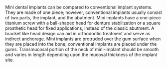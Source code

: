 Mini dental implants can be compared to conventional implant systems. They are made of one piece; however, conventional implants usually consist of two parts, the implant, and the abutment. Mini implants have a one-piece titanium screw with a ball-shaped head for denture stabilization or a square prosthetic head for fixed applications, instead of the classic abutment. A bracket like head design can aid in orthodontic treatment and serve as indirect anchorage. Mini implants are protruded over the gum surface when they are placed into the bone; conventional implants are placed under the gums. Transmucosal portion of the neck of mini-implant should be smooth and varies in length depending upon the mucosal thickness of the implant site.